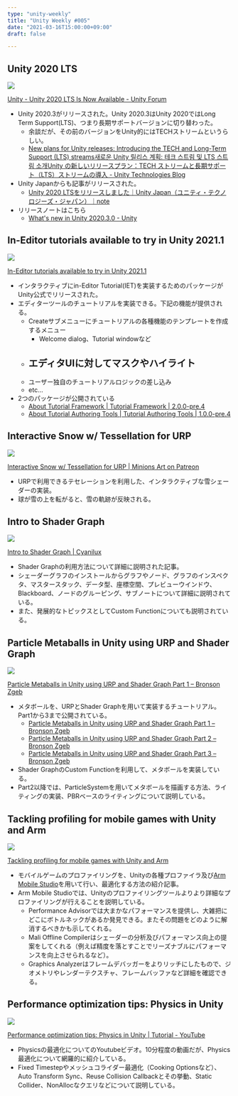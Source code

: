 ```yaml
---
type: "unity-weekly"
title: "Unity Weekly #005"
date: "2021-03-16T15:00:00+09:00"
draft: false

---
```


## Unity 2020 LTS

![](./01.png)

[Unity - Unity 2020 LTS Is Now Available - Unity Forum](https://forum.unity.com/threads/unity-2020-lts-is-now-available.1072553/)

- Unity 2020.3がリリースされた。Unity 2020.3はUnity 2020ではLong Term Support(LTS)、つまり長期サポートバージョンに切り替わった。
    - 余談だが、その前のバージョンをUnity的にはTECHストリームというらしい。
    - [New plans for Unity releases: Introducing the TECH and Long-Term Support (LTS) streams새로운 Unity 릴리스 계획: 테크 스트림 및 LTS 스트림 소개Unity の新しいリリースプラン：TECH ストリームと長期サポート（LTS）ストリームの導入 - Unity Technologies Blog](https://blogs.unity3d.com/jp/2018/04/09/new-plans-for-unity-releases-introducing-the-tech-and-long-term-support-lts-streams/)
- Unity Japanからも記事がリリースされた。
    - [Unity 2020 LTSをリリースしました｜Unity Japan（ユニティ・テクノロジーズ・ジャパン）｜note](https://note.com/unityjapan/n/naf7bb0270aff)
- リリースノートはこちら
    - [What's new in Unity 2020.3.0 - Unity](https://unity3d.com/unity/whats-new/2020.3.0)

## In-Editor tutorials available to try in Unity 2021.1

![](./02.png)

[In-Editor tutorials available to try in Unity 2021.1](https://blogs.unity3d.com/2021/03/10/in-editor-tutorials-available-to-try-in-unity-2021-1/)

- インタラクティブにin-Editor Tutorial(IET)を実装するためのパッケージがUnity公式でリリースされた。
- エディターツールのチュートリアルを実装できる。下記の機能が提供される。
    - Createサブメニューにチュートリアルの各種機能のテンプレートを作成するメニュー
        - Welcome dialog、Tutorial windowなど
    - エディタUIに対してマスクやハイライト
        - 
    - ユーザー独自のチュートリアルロジックの差し込み
    - etc...
- 2つのパッケージが公開されている
    - [About Tutorial Framework | Tutorial Framework | 2.0.0-pre.4](https://docs.unity3d.com/Packages/com.unity.learn.iet-framework@2.0/manual/index.html?_ga=2.125602442.142086545.1615745437-1836058081.1529947313)
    - [About Tutorial Authoring Tools | Tutorial Authoring Tools | 1.0.0-pre.4](https://docs.unity3d.com/Packages/com.unity.learn.iet-framework.authoring@1.0/manual/index.html?_ga=2.92700957.142086545.1615745437-1836058081.1529947313)

## Interactive Snow w/ Tessellation for URP

![](./03.gif)

[Interactive Snow w/ Tessellation for URP | Minions Art on Patreon](https://www.patreon.com/posts/47452596)

- URPで利用できるテセレーションを利用した、インタラクティブな雪シェーダーの実装。
- 球が雪の上を転がると、雪の軌跡が反映される。

## Intro to Shader Graph

![](./05.png)

[Intro to Shader Graph | Cyanilux](https://www.cyanilux.com/tutorials/intro-to-shader-graph/)

- Shader Graphの利用方法について詳細に説明された記事。
- シェーダーグラフのインストールからグラフやノード、グラフのインスペクタ、マスタースタック、データ型、座標空間、プレビューウインドウ、Blackboard、ノードのグルーピング、サブノートについて詳細に説明されている。
- また、発展的なトピックスとしてCustom Functionについても説明されている。

## Particle Metaballs in Unity using URP and Shader Graph

![](./04.png)

[Particle Metaballs in Unity using URP and Shader Graph Part 1 – Bronson Zgeb](https://bronsonzgeb.com/index.php/2021/02/27/particle-metaballs-in-unity-using-urp-and-shader-graph-part-1/)

- メタボールを、URPとShader Graphを用いて実装するチュートリアル。Part1から3まで公開されている。
    - [Particle Metaballs in Unity using URP and Shader Graph Part 1 – Bronson Zgeb](https://bronsonzgeb.com/index.php/2021/02/27/particle-metaballs-in-unity-using-urp-and-shader-graph-part-1/)
    - [Particle Metaballs in Unity using URP and Shader Graph Part 2 – Bronson Zgeb](https://bronsonzgeb.com/index.php/2021/03/06/particle-metaballs-in-unity-using-urp-and-shader-graph-part-2/)
    - [Particle Metaballs in Unity using URP and Shader Graph Part 3 – Bronson Zgeb](https://bronsonzgeb.com/index.php/2021/03/13/particle-metaballs-in-unity-using-urp-and-shader-graph-part-3/)
- Shader GraphのCustom Functionを利用して、メタボールを実装している。
- Part2以降では、ParticleSystemを用いてメタボールを描画する方法、ライティングの実装、PBRベースのライティングについて説明している。

## Tackling profiling for mobile games with Unity and Arm

![](./07.png)

[Tackling profiling for mobile games with Unity and Arm](https://blogs.unity3d.com/2021/03/11/tackling-profiling-for-mobile-games-with-unity-and-arm/)

- モバイルゲームのプロファイリングを、Unityの各種プロファイラ及び[Arm Mobile Studio](https://developer.arm.com/tools-and-software/graphics-and-gaming/arm-mobile-studio)を用いて行い、最適化する方法の紹介記事。
- Arm Mobile Studioでは、Unityのプロファイリングツールよりより詳細なプロファイリングが行えることを説明している。
    - Performance Advisorでは大まかなパフォーマンスを提供し、大雑把にどこにボトルネックがあるか発見できる。またその問題をどのように解消するべきかも示してくれる。
    - Mali Offline Compilerはシェーダーの分析及びパフォーマンス向上の提案をしてくれる（例えば精度を落とすことでリーズナブルにパフォーマンスを向上させられるなど）。
    - Graphics Analyzerはフレームデバッガーをよりリッチにしたもので、ジオメトリやレンダーテクスチャ、フレームバッファなど詳細を確認できる。

## Performance optimization tips: Physics in Unity

![](./06.png)

[Performance optimization tips: Physics in Unity | Tutorial - YouTube](https://www.youtube.com/watch?v=pTz3LMQpvfA)

- Physicsの最適化についてのYoutubeビデオ。10分程度の動画だが、Physics最適化について網羅的に紹介している。
- Fixed Timestepやメッシュコライダー最適化（Cooking Optionsなど）、Auto Transform Sync、Reuse Collision Callbackとその挙動、Static Collider、NonAllocなクエリなどについて説明している。
